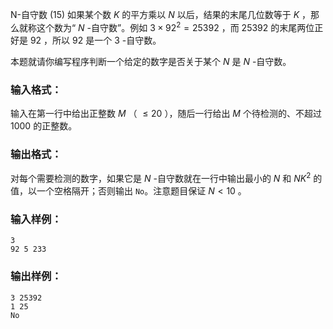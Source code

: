 N-自守数 (15)
如果某个数 $K$ 的平方乘以 $N$ 以后，结果的末尾几位数等于 $K$ ，那么就称这个数为“ $N$ -自守数”。例如 $3\times 92^2 =
25 392$ ，而 $25 392$ 的末尾两位正好是 $92$ ，所以 $92$ 是一个 $3$ -自守数。

本题就请你编写程序判断一个给定的数字是否关于某个 $N$ 是 $N$ -自守数。

### 输入格式：

输入在第一行中给出正整数 $M$ （ $\le 20$ ），随后一行给出 $M$ 个待检测的、不超过 1000 的正整数。

### 输出格式：

对每个需要检测的数字，如果它是 $N$ -自守数就在一行中输出最小的 $N$ 和 $NK^2$ 的值，以一个空格隔开；否则输出 `No`。注意题目保证 $N
< 10$ 。

### 输入样例：

    
    
    3
    92 5 233
    

### 输出样例：

    
    
    3 25392
    1 25
    No
    

